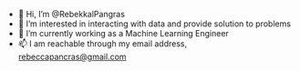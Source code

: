 - 👋 Hi, I’m @RebekkalPangras
- 👀 I’m interested in interacting with data and provide solution to problems
- 🌱 I’m currently working as a Machine Learning Engineer
- 📫 I am reachable through my email address, rebeccapancras@gmail.com

<!---
RebekkalPangras/RebekkalPangras is a ✨ special ✨ repository because its `README.md` (this file) appears on your GitHub profile.
You can click the Preview link to take a look at your changes.
--->

